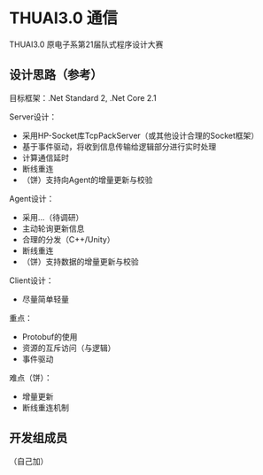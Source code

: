 # THUAI3.0 通信
THUAI3.0 原电子系第21届队式程序设计大赛

## 设计思路（参考）
目标框架：.Net Standard 2, .Net Core 2.1

Server设计：
- 采用HP-Socket库TcpPackServer（或其他设计合理的Socket框架）
- 基于事件驱动，将收到信息传输给逻辑部分进行实时处理
- 计算通信延时
- 断线重连
- （饼）支持向Agent的增量更新与校验

Agent设计：
- 采用...（待调研）
- 主动轮询更新信息
- 合理的分发（C++/Unity）
- 断线重连
- （饼）支持数据的增量更新与校验

Client设计：
- 尽量简单轻量

重点：
- Protobuf的使用
- 资源的互斥访问（与逻辑）
- 事件驱动

难点（饼）：
- 增量更新
- 断线重连机制

## 开发组成员
（自己加）